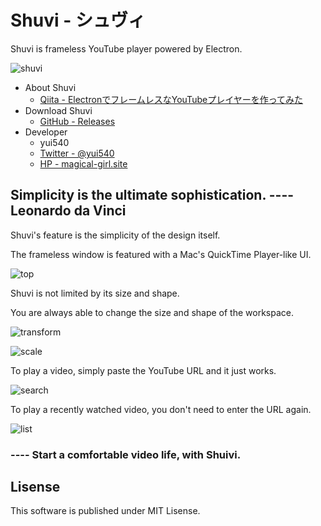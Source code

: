 # Shuvi - シュヴィ

Shuvi is frameless YouTube player powered by Electron.

![shuvi](./__sample__/shuvi.png)

- About Shuvi
  - [Qiita - ElectronでフレームレスなYouTubeプレイヤーを作ってみた](http://qiita.com/yuki540/items/af0f909b2256a9c80e6c)
- Download Shuvi
  - [GitHub - Releases](https://github.com/yuki540net/Shuvi/releases/tag/v0.0.1)
- Developer
  - yui540
  - [Twitter - @yui540](https://twitter.com/yui540)
  - [HP - magical-girl.site](https://magical-girl.site/)

## Simplicity is the ultimate sophistication. ---- Leonardo da Vinci

Shuvi's feature is the simplicity of the design itself.

The frameless window is featured with a Mac's QuickTime Player-like UI.

![top](./__sample__/top.png)

Shuvi is not limited by its size and shape.

You are always able to change the size and shape of the workspace.

![transform](./__sample__/transform.png)

![scale](./__sample__/scale.png)

To play a video, simply paste the YouTube URL and it just works.

![search](./__sample__/search.png)

To play a recently watched video, you don't need to enter the URL again.

![list](./__sample__/list.png)

### ---- Start a comfortable video life, with Shuivi.

## Lisense

This software is published under MIT Lisense.
